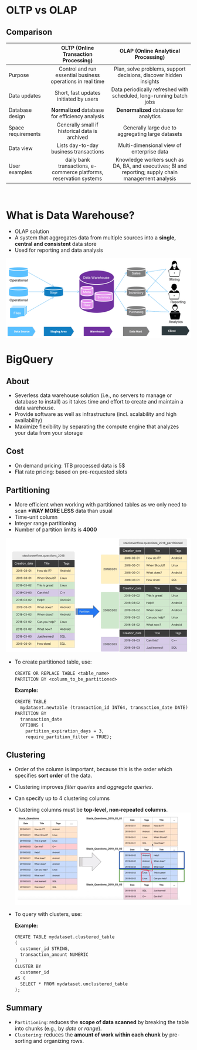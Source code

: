# OLTP vs OLAP

## Comparison

|                    |                OLTP (Online Transaction Processing)                |                                 OLAP (Online Analytical Processing)                                  |
| :----------------- | :----------------------------------------------------------------: | :--------------------------------------------------------------------------------------------------: |
| Purpose            |     Control and run essential business operations in real time     |                  Plan, solve problems, support decisions, discover hidden insights                   |
| Data updates       |               Short, fast updates initiated by users               |                 Data periodically refreshed with scheduled, long-running batch jobs                  |
| Database design    |          **Normalized** database for efficiency analysis           |                               **Denormalized** database for analytics                                |
| Space requirements |           Generally small if historical data is archived           |                          Generally large due to aggregating large datasets                           |
| Data view          |               Lists day-to-day business transactions               |                              Multi-dimensional view of enterprise data                               |
| User examples      | daily bank transactions, e-commerce platforms, reservation systems | Knowledge workers such as DA, BA, and executives; BI and reporting; supply chain management analysis |

<br>

# What is Data Warehouse?

- OLAP solution
- A system that aggregates data from multiple sources into a **single, central and consistent** data store
- Used for reporting and data analysis

![alt text](image.png)

# BigQuery

## About

- Severless data warehouse solution (i.e., no servers to manage or database to install) as it takes time and effort to create and maintain a data warehouse.
- Provide software as well as infrastructure (incl. scalability and high availability)
- Maximize flexibility by separating the compute engine that analyzes your data from your storage

## Cost

- On demand pricing: 1TB processed data is 5$
- Flat rate pricing: based on pre-requested slots

## Partitioning

- More efficient when working with partitioned tables as we only need to scan **\*WAY MORE LESS** data than usual
- Time-unit column
- Integer range partitioning
- Number of partition limits is **4000**

![alt text](image-1.png)

- To create partitioned table, use:

  ```
  CREATE OR REPLACE TABLE <table_name>
  PARTITION BY <column_to_be_partitioned>
  ```

  **Example:**

  ```
  CREATE TABLE
    mydataset.newtable (transaction_id INT64, transaction_date DATE)
  PARTITION BY
    transaction_date
    OPTIONS (
      partition_expiration_days = 3,
      require_partition_filter = TRUE);
  ```

## Clustering

- Order of the column is important, because this is the order which specifies **sort order** of the data.
- Clustering improves _filter queries_ and _aggregate queries_.
- Can specify up to 4 clustering columns
- Clustering columns must be **top-level, non-repeated columns**.
  ![alt text](image-2.png)

- To query with clusters, use:

  **Example:**

  ```
  CREATE TABLE mydataset.clustered_table
  (
    customer_id STRING,
    transaction_amount NUMERIC
  )
  CLUSTER BY
    customer_id
  AS (
    SELECT * FROM mydataset.unclustered_table
  );
  ```

## Summary

- `Partitioning`: reduces the **scope of data scanned** by breaking the table into chunks (e.g., by _date_ or _range_).
- `Clustering`: reduces the **amount of work within each chunk** by pre-sorting and organizing rows.

